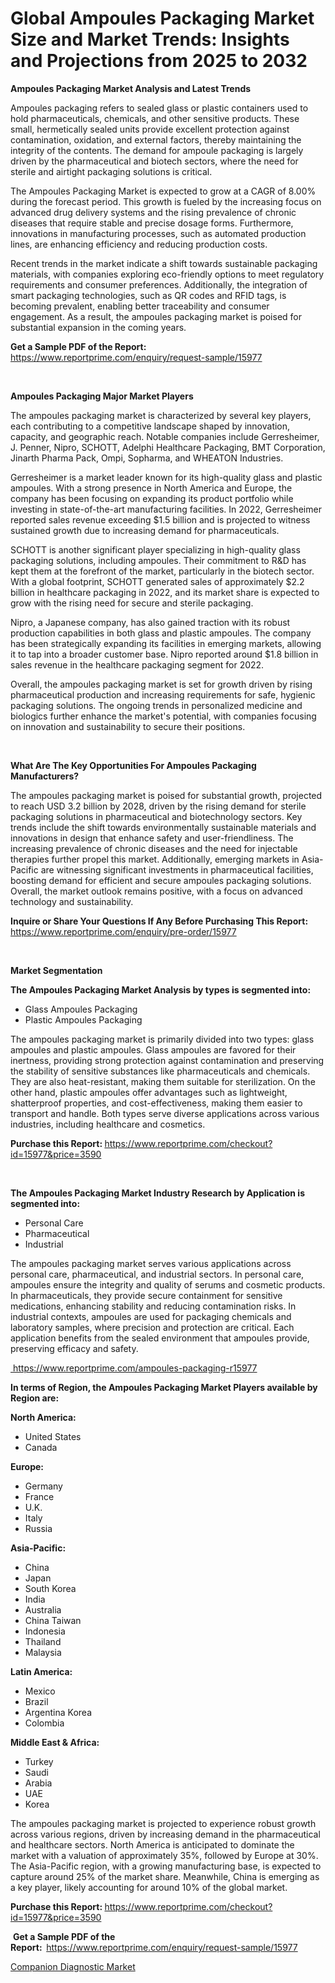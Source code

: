 <p><h1>Global Ampoules Packaging Market Size and Market Trends: Insights and Projections from 2025 to 2032</h1></p><p><strong>Ampoules Packaging Market Analysis and Latest Trends</strong></p>
<p><p>Ampoules packaging refers to sealed glass or plastic containers used to hold pharmaceuticals, chemicals, and other sensitive products. These small, hermetically sealed units provide excellent protection against contamination, oxidation, and external factors, thereby maintaining the integrity of the contents. The demand for ampoule packaging is largely driven by the pharmaceutical and biotech sectors, where the need for sterile and airtight packaging solutions is critical.</p><p>The Ampoules Packaging Market is expected to grow at a CAGR of 8.00% during the forecast period. This growth is fueled by the increasing focus on advanced drug delivery systems and the rising prevalence of chronic diseases that require stable and precise dosage forms. Furthermore, innovations in manufacturing processes, such as automated production lines, are enhancing efficiency and reducing production costs.</p><p>Recent trends in the market indicate a shift towards sustainable packaging materials, with companies exploring eco-friendly options to meet regulatory requirements and consumer preferences. Additionally, the integration of smart packaging technologies, such as QR codes and RFID tags, is becoming prevalent, enabling better traceability and consumer engagement. As a result, the ampoules packaging market is poised for substantial expansion in the coming years.</p></p>
<p><strong>Get a Sample PDF of the Report:&nbsp;</strong> <a href="https://www.reportprime.com/enquiry/request-sample/15977?utm_campaign=1905&utm_medium=2&utm_source=Github&utm_content=ia&utm_term=20032025&utm_id=ampoules-packaging">https://www.reportprime.com/enquiry/request-sample/15977</a></p>
<p>&nbsp;</p>
<p><strong>Ampoules Packaging Major Market Players</strong></p>
<p><p>The ampoules packaging market is characterized by several key players, each contributing to a competitive landscape shaped by innovation, capacity, and geographic reach. Notable companies include Gerresheimer, J. Penner, Nipro, SCHOTT, Adelphi Healthcare Packaging, BMT Corporation, Jinarth Pharma Pack, Ompi, Sopharma, and WHEATON Industries.</p><p>Gerresheimer is a market leader known for its high-quality glass and plastic ampoules. With a strong presence in North America and Europe, the company has been focusing on expanding its product portfolio while investing in state-of-the-art manufacturing facilities. In 2022, Gerresheimer reported sales revenue exceeding $1.5 billion and is projected to witness sustained growth due to increasing demand for pharmaceuticals.</p><p>SCHOTT is another significant player specializing in high-quality glass packaging solutions, including ampoules. Their commitment to R&D has kept them at the forefront of the market, particularly in the biotech sector. With a global footprint, SCHOTT generated sales of approximately $2.2 billion in healthcare packaging in 2022, and its market share is expected to grow with the rising need for secure and sterile packaging.</p><p>Nipro, a Japanese company, has also gained traction with its robust production capabilities in both glass and plastic ampoules. The company has been strategically expanding its facilities in emerging markets, allowing it to tap into a broader customer base. Nipro reported around $1.8 billion in sales revenue in the healthcare packaging segment for 2022.</p><p>Overall, the ampoules packaging market is set for growth driven by rising pharmaceutical production and increasing requirements for safe, hygienic packaging solutions. The ongoing trends in personalized medicine and biologics further enhance the market's potential, with companies focusing on innovation and sustainability to secure their positions.</p></p>
<p>&nbsp;</p>
<p><strong>What Are The Key Opportunities For Ampoules Packaging Manufacturers?</strong></p>
<p><p>The ampoules packaging market is poised for substantial growth, projected to reach USD 3.2 billion by 2028, driven by the rising demand for sterile packaging solutions in pharmaceutical and biotechnology sectors. Key trends include the shift towards environmentally sustainable materials and innovations in design that enhance safety and user-friendliness. The increasing prevalence of chronic diseases and the need for injectable therapies further propel this market. Additionally, emerging markets in Asia-Pacific are witnessing significant investments in pharmaceutical facilities, boosting demand for efficient and secure ampoules packaging solutions. Overall, the market outlook remains positive, with a focus on advanced technology and sustainability.</p></p>
<p><strong>Inquire or Share Your Questions If Any Before Purchasing This Report:</strong> <a href="https://www.reportprime.com/enquiry/pre-order/15977?utm_campaign=1905&utm_medium=2&utm_source=Github&utm_content=ia&utm_term=20032025&utm_id=ampoules-packaging">https://www.reportprime.com/enquiry/pre-order/15977</a></p>
<p>&nbsp;</p>
<p><strong>Market Segmentation</strong></p>
<p><strong>The Ampoules Packaging Market Analysis by types is segmented into:</strong></p>
<p><ul><li>Glass Ampoules Packaging</li><li>Plastic Ampoules Packaging</li></ul></p>
<p><p>The ampoules packaging market is primarily divided into two types: glass ampoules and plastic ampoules. Glass ampoules are favored for their inertness, providing strong protection against contamination and preserving the stability of sensitive substances like pharmaceuticals and chemicals. They are also heat-resistant, making them suitable for sterilization. On the other hand, plastic ampoules offer advantages such as lightweight, shatterproof properties, and cost-effectiveness, making them easier to transport and handle. Both types serve diverse applications across various industries, including healthcare and cosmetics.</p></p>
<p><strong>Purchase this Report:&nbsp;</strong><a href="https://www.reportprime.com/checkout?id=15977&price=3590&utm_campaign=1905&utm_medium=2&utm_source=Github&utm_content=ia&utm_term=20032025&utm_id=ampoules-packaging">https://www.reportprime.com/checkout?id=15977&price=3590</a></p>
<p>&nbsp;</p>
<p><strong>The Ampoules Packaging Market Industry Research by Application is segmented into:</strong></p>
<p><ul><li>Personal Care</li><li>Pharmaceutical</li><li>Industrial</li></ul></p>
<p><p>The ampoules packaging market serves various applications across personal care, pharmaceutical, and industrial sectors. In personal care, ampoules ensure the integrity and quality of serums and cosmetic products. In pharmaceuticals, they provide secure containment for sensitive medications, enhancing stability and reducing contamination risks. In industrial contexts, ampoules are used for packaging chemicals and laboratory samples, where precision and protection are critical. Each application benefits from the sealed environment that ampoules provide, preserving efficacy and safety.</p></p>
<p><a href="https://www.reportprime.com/ampoules-packaging-r15977?utm_campaign=1905&utm_medium=2&utm_source=Github&utm_content=ia&utm_term=20032025&utm_id=ampoules-packaging">&nbsp;https://www.reportprime.com/ampoules-packaging-r15977</a></p>
<p><strong>In terms of Region, the Ampoules Packaging Market Players available by Region are:</strong></p>
<p>
    <p> <strong> North America: </strong>
        <ul>
            <li>United States</li>
            <li>Canada</li>
        </ul>
        </p> 
    <p> <strong> Europe: </strong>
        <ul>
            <li>Germany</li>
            <li>France</li>
            <li>U.K.</li>
            <li>Italy</li>
            <li>Russia</li>
        </ul>
        </p> 
    <p> <strong> Asia-Pacific: </strong>
        <ul>
            <li>China</li>
            <li>Japan</li>
            <li>South Korea</li>
            <li>India</li>
            <li>Australia</li>
            <li>China Taiwan</li>
            <li>Indonesia</li>
            <li>Thailand</li>
            <li>Malaysia</li>
        </ul>
        </p> 
    <p> <strong> Latin America: </strong>
        <ul>
            <li>Mexico</li>
            <li>Brazil</li>
            <li>Argentina Korea</li>
            <li>Colombia</li>
        </ul>
        </p> 
    <p> <strong> Middle East & Africa: </strong>
        <ul>
            <li>Turkey</li>
            <li>Saudi</li>
            <li>Arabia</li>
            <li>UAE</li>
            <li>Korea</li>
        </ul>
    </p>
    </p>
<p><p>The ampoules packaging market is projected to experience robust growth across various regions, driven by increasing demand in the pharmaceutical and healthcare sectors. North America is anticipated to dominate the market with a valuation of approximately 35%, followed by Europe at 30%. The Asia-Pacific region, with a growing manufacturing base, is expected to capture around 25% of the market share. Meanwhile, China is emerging as a key player, likely accounting for around 10% of the global market.</p></p>
<p><strong>Purchase this Report: </strong><a href="https://www.reportprime.com/checkout?id=15977&price=3590&utm_campaign=1905&utm_medium=2&utm_source=Github&utm_content=ia&utm_term=20032025&utm_id=ampoules-packaging">https://www.reportprime.com/checkout?id=15977&price=3590</a></p>
<p>&nbsp;<strong>Get a Sample PDF of the Report:&nbsp;&nbsp;</strong><a href="https://www.reportprime.com/enquiry/request-sample/15977?utm_campaign=1905&utm_medium=2&utm_source=Github&utm_content=ia&utm_term=20032025&utm_id=ampoules-packaging">https://www.reportprime.com/enquiry/request-sample/15977</a></p>
<p><strong></strong></p>
<p><p><a href="https://github.com/ridchycarlas/Market-Research-Report-List-1/blob/main/companion-diagnostic-market.md?utm_campaign=1905&utm_medium=2&utm_source=Github&utm_content=ia&utm_term=20032025&utm_id=ampoules-packaging">Companion Diagnostic Market</a></p></p>